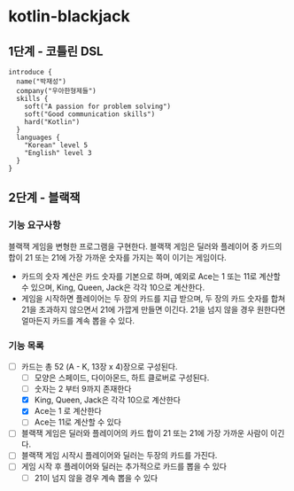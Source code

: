 # kotlin-blackjack

## 1단계 - 코틀린 DSL
```
introduce {
  name("박재성")
  company("우아한형제들")
  skills {
    soft("A passion for problem solving")
    soft("Good communication skills")
    hard("Kotlin")
  }
  languages {
    "Korean" level 5
    "English" level 3
  }
}
```

## 2단계 - 블랙잭

### 기능 요구사항

블랙잭 게임을 변형한 프로그램을 구현한다. 블랙잭 게임은 딜러와 플레이어 중 카드의 합이 21 또는 21에 가장 가까운 숫자를 가지는 쪽이 이기는 게임이다.

- 카드의 숫자 계산은 카드 숫자를 기본으로 하며, 예외로 Ace는 1 또는 11로 계산할 수 있으며, King, Queen, Jack은 각각 10으로 계산한다.
- 게임을 시작하면 플레이어는 두 장의 카드를 지급 받으며, 두 장의 카드 숫자를 합쳐 21을 초과하지 않으면서 21에 가깝게 만들면 이긴다. 21을 넘지 않을 경우 원한다면 얼마든지 카드를 계속 뽑을 수 있다.

### 기능 목록

- [ ] 카드는 총 52 (A - K, 13장 x 4)장으로 구성된다.
  - [ ] 모양은 스페이드, 다이아몬드, 하트 클로버로 구성된다.
  - [ ] 숫자는 2 부터 9까지 존재한다
  - [x] King, Queen, Jack은 각각 10으로 계산한다
  - [x] Ace는 1 로 계산한다
  - [ ] Ace는 11로 계산할 수 있다
- [ ] 블랙잭 게임은 딜러와 플레이어의 카드 합이 21 또는 21에 가장 가까운 사람이 이긴다.
- [ ] 블랙잭 게임 시작시 플레이어와 딜러는 두장의 카드를 가진다.
- [ ] 게임 시작 후 플레이어와 딜러는 추가적으로 카드를 뽑을 수 있다
    - [ ] 21이 넘지 않을 경우 계속 뽑을 수 있다
